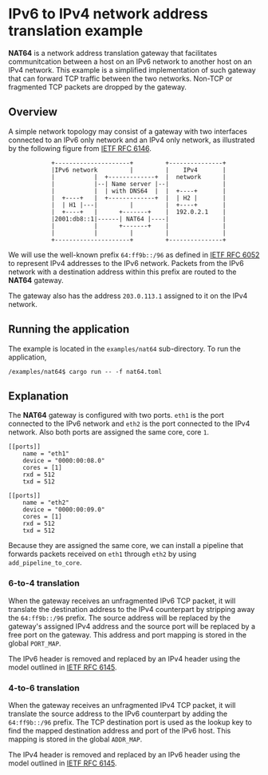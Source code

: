 # IPv6 to IPv4 network address translation example

**NAT64** is a network address translation gateway that facilitates communitcation between a host on an IPv6 network to another host on an IPv4 network. This example is a simplified implementation of such gateway that can forward TCP traffic between the two networks. Non-TCP or fragmented TCP packets are dropped by the gateway.

## Overview

A simple network topology may consist of a gateway with two interfaces connected to an IPv6 only network and an IPv4 only network, as illustrated by the following figure from [IETF RFC 6146](https://tools.ietf.org/html/rfc6146#section-1.2.2).

```
            +---------------------+         +---------------+
            |IPv6 network         |         |    IPv4       |
            |           |  +-------------+  |  network      |
            |           |--| Name server |--|               |
            |           |  | with DNS64  |  |  +----+       |
            |  +----+   |  +-------------+  |  | H2 |       |
            |  | H1 |---|         |         |  +----+       |
            |  +----+   |      +-------+    |  192.0.2.1    |
            |2001:db8::1|------| NAT64 |----|               |
            |           |      +-------+    |               |
            |           |         |         |               |
            +---------------------+         +---------------+
```

We will use the well-known prefix `64:ff9b::/96` as defined in [IETF RFC 6052](https://tools.ietf.org/html/rfc6052#section-2.1) to represent IPv4 addresses to the IPv6 network. Packets from the IPv6 network with a destination address within this prefix are routed to the **NAT64** gateway.

The gateway also has the address `203.0.113.1` assigned to it on the IPv4 network.

## Running the application

The example is located in the `examples/nat64` sub-directory. To run the application,

```
/examples/nat64$ cargo run -- -f nat64.toml
```

## Explanation

The **NAT64** gateway is configured with two ports. `eth1` is the port connected to the IPv6 network and `eth2` is the port connected to the IPv4 network. Also both ports are assigned the same core, core `1`.

```
[[ports]]
    name = "eth1"
    device = "0000:00:08.0"
    cores = [1]
    rxd = 512
    txd = 512

[[ports]]
    name = "eth2"
    device = "0000:00:09.0"
    cores = [1]
    rxd = 512
    txd = 512
```

Because they are assigned the same core, we can install a pipeline that forwards packets received on `eth1` through `eth2` by using `add_pipeline_to_core`.

### 6-to-4 translation

When the gateway receives an unfragmented IPv6 TCP packet, it will translate the destination address to the IPv4 counterpart by stripping away the `64:ff9b::/96` prefix. The source address will be replaced by the gateway's assigned IPv4 address and the source port will be replaced by a free port on the gateway. This address and port mapping is stored in the global `PORT_MAP`.

The IPv6 header is removed and replaced by an IPv4 header using the model outlined in [IETF RFC 6145](https://tools.ietf.org/html/rfc6145#section-5.1).

### 4-to-6 translation

When the gateway receives an unfragmented IPv4 TCP packet, it will translate the source address to the IPv6 counterpart by adding the `64:ff9b::/96` prefix. The TCP destination port is used as the lookup key to find the mapped destination address and port of the IPv6 host. This mapping is stored in the global `ADDR_MAP`.

The IPv4 header is removed and replaced by an IPv6 header using the model outlined in [IETF RFC 6145](https://tools.ietf.org/html/rfc6145#section-4.1).
